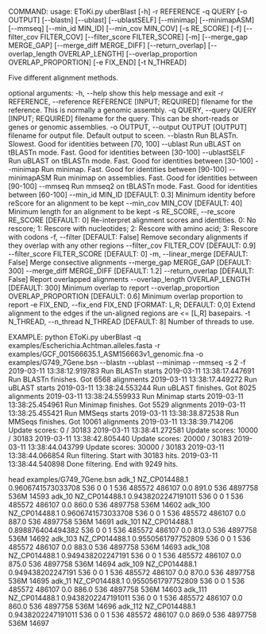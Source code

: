 COMMAND: 
usage: EToKi.py uberBlast [-h] -r REFERENCE -q QUERY [-o OUTPUT] [--blastn]
                          [--ublast] [--ublastSELF] [--minimap] [--minimapASM]
                          [--mmseq] [--min_id MIN_ID] [--min_cov MIN_COV]
                          [-s RE_SCORE] [-f] [--filter_cov FILTER_COV]
                          [--filter_score FILTER_SCORE] [-m]
                          [--merge_gap MERGE_GAP] [--merge_diff MERGE_DIFF]
                          [--return_overlap] [--overlap_length OVERLAP_LENGTH]
                          [--overlap_proportion OVERLAP_PROPORTION]
                          [-e FIX_END] [-t N_THREAD]

Five different alignment methods.

optional arguments:
  -h, --help            show this help message and exit
  -r REFERENCE, --reference REFERENCE
                        [INPUT; REQUIRED] filename for the reference. This is
                        normally a genomic assembly.
  -q QUERY, --query QUERY
                        [INPUT; REQUIRED] filename for the query. This can be
                        short-reads or genes or genomic assemblies.
  -o OUTPUT, --output OUTPUT
                        [OUTPUT] filename for output file. Default output to
                        sceen.
  --blastn              Run BLASTn. Slowest. Good for identities between [70,
                        100]
  --ublast              Run uBLAST on tBLASTn mode. Fast. Good for identities
                        between [30-100]
  --ublastSELF          Run uBLAST on tBLASTn mode. Fast. Good for identities
                        between [30-100]
  --minimap             Run minimap. Fast. Good for identities between
                        [90-100]
  --minimapASM          Run minimap on assemblies. Fast. Good for identities
                        between [90-100]
  --mmseq               Run mmseq2 on tBLASTn mode. Fast. Good for identities
                        between [60-100]
  --min_id MIN_ID       [DEFAULT: 0.3] Minimum identity before reScore for an
                        alignment to be kept
  --min_cov MIN_COV     [DEFAULT: 40] Minimum length for an alignment to be
                        kept
  -s RE_SCORE, --re_score RE_SCORE
                        [DEFAULT: 0] Re-interpret alignment scores and
                        identities. 0: No rescore; 1: Rescore with
                        nucleotides; 2: Rescore with amino acid; 3: Rescore
                        with codons
  -f, --filter          [DEFAULT: False] Remove secondary alignments if they
                        overlap with any other regions
  --filter_cov FILTER_COV
                        [DEFAULT: 0.9]
  --filter_score FILTER_SCORE
                        [DEFAULT: 0]
  -m, --linear_merge    [DEFAULT: False] Merge consective alignments
  --merge_gap MERGE_GAP
                        [DEFAULT: 300]
  --merge_diff MERGE_DIFF
                        [DEFAULT: 1.2]
  --return_overlap      [DEFAULT: False] Report overlapped alignments
  --overlap_length OVERLAP_LENGTH
                        [DEFAULT: 300] Minimum overlap to report
  --overlap_proportion OVERLAP_PROPORTION
                        [DEFAULT: 0.6] Minimum overlap proportion to report
  -e FIX_END, --fix_end FIX_END
                        [FORMAT: L,R; DEFAULT: 0,0] Extend alignment to the
                        edges if the un-aligned regions are <= [L,R]
                        basepairs.
  -t N_THREAD, --n_thread N_THREAD
                        [DEFAULT: 8] Number of threads to use.

EXAMPLE:
python EToKi.py uberBlast -q examples/Escherichia.Achtman.alleles.fasta -r examples/GCF_001566635.1_ASM156663v1_genomic.fna -o examples/G749_7Gene.bsn --blastn --ublast --minimap --mmseq -s 2 -f
2019-03-11 13:38:12.919783      Run BLASTn starts
2019-03-11 13:38:17.447691      Run BLASTn finishes. Got 6568 alignments
2019-03-11 13:38:17.449272      Run uBLAST starts
2019-03-11 13:38:24.553244      Run uBLAST finishes. Got 8025 alignments
2019-03-11 13:38:24.559933      Run Minimap starts
2019-03-11 13:38:25.454961      Run Minimap finishes. Got 5529 alignments
2019-03-11 13:38:25.455421      Run MMSeqs starts
2019-03-11 13:38:38.872538      Run MMSeqs finishes. Got 10061 alignments
2019-03-11 13:38:39.714206      Update scores: 0 / 30183
2019-03-11 13:38:41.272581      Update scores: 10000 / 30183
2019-03-11 13:38:42.805440      Update scores: 20000 / 30183
2019-03-11 13:38:44.043799      Update scores: 30000 / 30183
2019-03-11 13:38:44.066854      Run filtering. Start with 30183 hits.
2019-03-11 13:38:44.540898      Done filtering. End with 9249 hits.

head examples/G749_7Gene.bsn
adk_1   NZ_CP014488.1   0.9606741573033708      536     0       0       1       536     485572  486107  0.0     891.0   536     4897758 536M    14593
adk_10  NZ_CP014488.1   0.9438202247191011      536     0       0       1       536     485572  486107  0.0     860.0   536     4897758 536M    14602
adk_100 NZ_CP014488.1   0.9606741573033708      536     0       0       1       536     485572  486107  0.0     887.0   536     4897758 536M    14691
adk_101 NZ_CP014488.1   0.898876404494382       536     0       0       1       536     485572  486107  0.0     813.0   536     4897758 536M    14692
adk_103 NZ_CP014488.1   0.9550561797752809      536     0       0       1       536     485572  486107  0.0     883.0   536     4897758 536M    14693
adk_108 NZ_CP014488.1   0.949438202247191       536     0       0       1       536     485572  486107  0.0     875.0   536     4897758 536M    14694
adk_109 NZ_CP014488.1   0.949438202247191       536     0       0       1       536     485572  486107  0.0     870.0   536     4897758 536M    14695
adk_11  NZ_CP014488.1   0.9550561797752809      536     0       0       1       536     485572  486107  0.0     886.0   536     4897758 536M    14603
adk_111 NZ_CP014488.1   0.9438202247191011      536     0       0       1       536     485572  486107  0.0     860.0   536     4897758 536M    14696
adk_112 NZ_CP014488.1   0.9438202247191011      536     0       0       1       536     485572  486107  0.0     869.0   536     4897758 536M    14697
